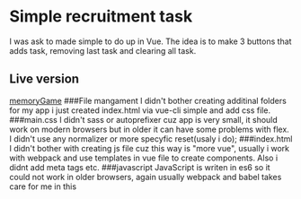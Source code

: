 # Simple recruitment task
 I was ask to made simple to do up in Vue. The idea is to make 3 buttons that adds task, removing last task and clearing all task. 
## Live version
[memoryGame](https://d0man.github.io/vueTask/)
###File mangament
I didn't bother creating additinal folders for my app i just created index.html via vue-cli simple and add css file.
###main.css
I didn't sass or autoprefixer cuz app is very small, it should work on modern browsers but in older it can have some problems with flex. I didn't use any normalizer or more specyfic reset(usaly i do);
###index.html
I didn't bother with creating js file cuz this way is "more vue", usually i work with webpack and use templates in vue file to create components. Also i didnt add meta tags etc.
###javascript
JavaScript is writen in es6 so it could not work in older browsers, again usually webpack and babel takes care for me in this
